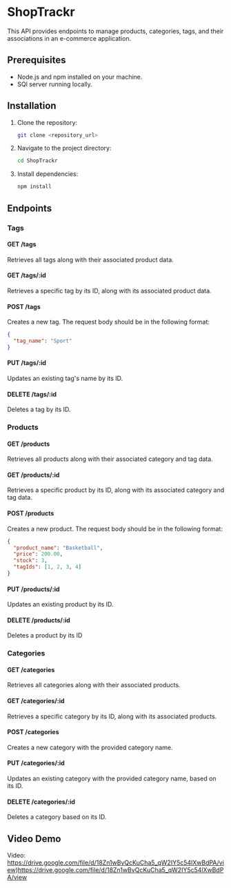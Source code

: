 # ShopTrackr

This API provides endpoints to manage products, categories, tags, and their associations in an e-commerce application.

## Prerequisites

- Node.js and npm installed on your machine.
- SQl server running locally.

## Installation

1. Clone the repository:

   ```bash
   git clone <repository_url>
   ```

2. Navigate to the project directory:

   ```bash
   cd ShopTrackr
   ```

3. Install dependencies:

   ```bash
   npm install
   ```


## Endpoints

### Tags

#### GET /tags

Retrieves all tags along with their associated product data.

#### GET /tags/:id

Retrieves a specific tag by its ID, along with its associated product data.

#### POST /tags

Creates a new tag. The request body should be in the following format:
```json
{
  "tag_name": "Sport"
}
```
#### PUT /tags/:id

Updates an existing tag's name by its ID.

#### DELETE /tags/:id

Deletes a tag by its ID.

### Products

#### GET /products

Retrieves all products along with their associated category and tag data.

#### GET /products/:id

Retrieves a specific product by its ID, along with its associated category and tag data.

#### POST /products

Creates a new product. The request body should be in the following format:
```json
{
  "product_name": "Basketball",
  "price": 200.00,
  "stock": 3,
  "tagIds": [1, 2, 3, 4]
}
```

#### PUT /products/:id

Updates an existing product by its ID.

#### DELETE /products/:id

Deletes a product by its ID

### Categories

#### GET /categories

Retrieves all categories along with their associated products.

#### GET /categories/:id

Retrieves a specific category by its ID, along with its associated products.

#### POST /categories

Creates a new category with the provided category name.

#### PUT /categories/:id

Updates an existing category with the provided category name, based on its ID.

#### DELETE /categories/:id

Deletes a category based on its ID.

## Video Demo

Video: https://drive.google.com/file/d/18Zn1wBvQcKuCha5_qW2IY5c54lXwBdPA/view)https://drive.google.com/file/d/18Zn1wBvQcKuCha5_qW2IY5c54lXwBdPA/view

